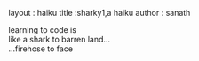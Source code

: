 layout : haiku
title :sharky1,a haiku
author : sanath

learning to code is<br>
like a shark to barren land...<br>
...firehose to face<br>